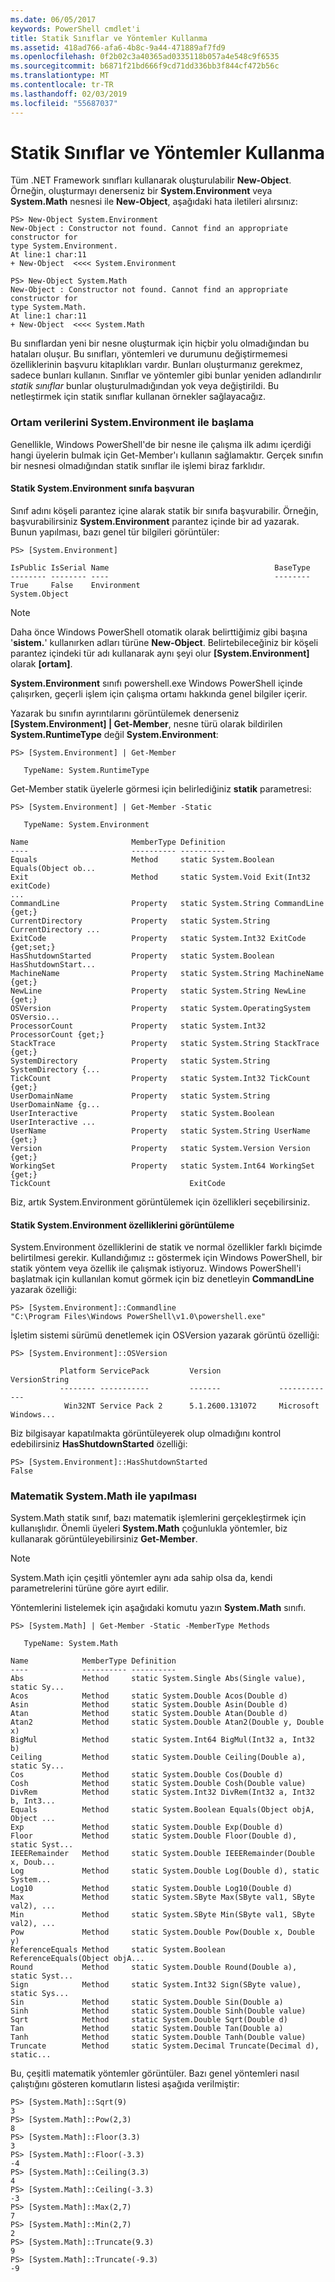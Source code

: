 ```yaml
---
ms.date: 06/05/2017
keywords: PowerShell cmdlet'i
title: Statik Sınıflar ve Yöntemler Kullanma
ms.assetid: 418ad766-afa6-4b8c-9a44-471889af7fd9
ms.openlocfilehash: 0f2b02c3a40365ad0335118b057a4e548c9f6535
ms.sourcegitcommit: b6871f21bd666f9cd71dd336bb3f844cf472b56c
ms.translationtype: MT
ms.contentlocale: tr-TR
ms.lasthandoff: 02/03/2019
ms.locfileid: "55687037"
---
```

# <a name="using-static-classes-and-methods"></a>Statik Sınıflar ve Yöntemler Kullanma
Tüm .NET Framework sınıfları kullanarak oluşturulabilir **New-Object**. Örneğin, oluşturmayı denerseniz bir **System.Environment** veya **System.Math** nesnesi ile **New-Object**, aşağıdaki hata iletileri alırsınız:

```
PS> New-Object System.Environment
New-Object : Constructor not found. Cannot find an appropriate constructor for
type System.Environment.
At line:1 char:11
+ New-Object  <<<< System.Environment

PS> New-Object System.Math
New-Object : Constructor not found. Cannot find an appropriate constructor for
type System.Math.
At line:1 char:11
+ New-Object  <<<< System.Math
```

Bu sınıflardan yeni bir nesne oluşturmak için hiçbir yolu olmadığından bu hataları oluşur. Bu sınıfları, yöntemleri ve durumunu değiştirmemesi özelliklerinin başvuru kitaplıkları vardır. Bunları oluşturmanız gerekmez, sadece bunları kullanın. Sınıflar ve yöntemler gibi bunlar yeniden adlandırılır *statik sınıflar* bunlar oluşturulmadığından yok veya değiştirildi. Bu netleştirmek için statik sınıflar kullanan örnekler sağlayacağız.

### <a name="getting-environment-data-with-systemenvironment"></a>Ortam verilerini System.Environment ile başlama
Genellikle, Windows PowerShell'de bir nesne ile çalışma ilk adımı içerdiği hangi üyelerin bulmak için Get-Member'ı kullanın sağlamaktır. Gerçek sınıfın bir nesnesi olmadığından statik sınıflar ile işlemi biraz farklıdır.

#### <a name="referring-to-the-static-systemenvironment-class"></a>Statik System.Environment sınıfa başvuran
Sınıf adını köşeli parantez içine alarak statik bir sınıfa başvurabilir. Örneğin, başvurabilirsiniz **System.Environment** parantez içinde bir ad yazarak. Bunun yapılması, bazı genel tür bilgileri görüntüler:

```
PS> [System.Environment]

IsPublic IsSerial Name                                     BaseType
-------- -------- ----                                     --------
True     False    Environment                              System.Object
```

> [!NOTE]
> Daha önce Windows PowerShell otomatik olarak belirttiğimiz gibi başına '**sistem.**' kullanırken adları türüne **New-Object**. Belirtebileceğiniz bir köşeli parantez içindeki tür adı kullanarak aynı şeyi olur  **\[System.Environment]** olarak  **\[ortam]**.

**System.Environment** sınıfı powershell.exe Windows PowerShell içinde çalışırken, geçerli işlem için çalışma ortamı hakkında genel bilgiler içerir.

Yazarak bu sınıfın ayrıntılarını görüntülemek denerseniz  **\[System.Environment] | Get-Member**, nesne türü olarak bildirilen **System.RuntimeType** değil **System.Environment**:

```
PS> [System.Environment] | Get-Member

   TypeName: System.RuntimeType
```

Get-Member statik üyelerle görmesi için belirlediğiniz **statik** parametresi:

```
PS> [System.Environment] | Get-Member -Static

   TypeName: System.Environment

Name                       MemberType Definition
----                       ---------- ----------
Equals                     Method     static System.Boolean Equals(Object ob...
Exit                       Method     static System.Void Exit(Int32 exitCode)
...
CommandLine                Property   static System.String CommandLine {get;}
CurrentDirectory           Property   static System.String CurrentDirectory ...
ExitCode                   Property   static System.Int32 ExitCode {get;set;}
HasShutdownStarted         Property   static System.Boolean HasShutdownStart...
MachineName                Property   static System.String MachineName {get;}
NewLine                    Property   static System.String NewLine {get;}
OSVersion                  Property   static System.OperatingSystem OSVersio...
ProcessorCount             Property   static System.Int32 ProcessorCount {get;}
StackTrace                 Property   static System.String StackTrace {get;}
SystemDirectory            Property   static System.String SystemDirectory {...
TickCount                  Property   static System.Int32 TickCount {get;}
UserDomainName             Property   static System.String UserDomainName {g...
UserInteractive            Property   static System.Boolean UserInteractive ...
UserName                   Property   static System.String UserName {get;}
Version                    Property   static System.Version Version {get;}
WorkingSet                 Property   static System.Int64 WorkingSet {get;}
TickCount                               ExitCode
```

Biz, artık System.Environment görüntülemek için özellikleri seçebilirsiniz.

#### <a name="displaying-static-properties-of-systemenvironment"></a>Statik System.Environment özelliklerini görüntüleme

System.Environment özelliklerini de statik ve normal özellikler farklı biçimde belirtilmesi gerekir. Kullandığımız **::** göstermek için Windows PowerShell, bir statik yöntem veya özellik ile çalışmak istiyoruz. Windows PowerShell'i başlatmak için kullanılan komut görmek için biz denetleyin **CommandLine** yazarak özelliği:

```
PS> [System.Environment]::Commandline
"C:\Program Files\Windows PowerShell\v1.0\powershell.exe"
```

İşletim sistemi sürümü denetlemek için OSVersion yazarak görüntü özelliği:

```
PS> [System.Environment]::OSVersion

           Platform ServicePack         Version             VersionString
           -------- -----------         -------             -------------
            Win32NT Service Pack 2      5.1.2600.131072     Microsoft Windows...
```

Biz bilgisayar kapatılmakta görüntüleyerek olup olmadığını kontrol edebilirsiniz **HasShutdownStarted** özelliği:

```
PS> [System.Environment]::HasShutdownStarted
False
```

### <a name="doing-math-with-systemmath"></a>Matematik System.Math ile yapılması

System.Math statik sınıf, bazı matematik işlemlerini gerçekleştirmek için kullanışlıdır. Önemli üyeleri **System.Math** çoğunlukla yöntemler, biz kullanarak görüntüleyebilirsiniz **Get-Member**.

> [!NOTE]
> System.Math için çeşitli yöntemler aynı ada sahip olsa da, kendi parametrelerini türüne göre ayırt edilir.

Yöntemlerini listelemek için aşağıdaki komutu yazın **System.Math** sınıfı.

```
PS> [System.Math] | Get-Member -Static -MemberType Methods

   TypeName: System.Math

Name            MemberType Definition
----            ---------- ----------
Abs             Method     static System.Single Abs(Single value), static Sy...
Acos            Method     static System.Double Acos(Double d)
Asin            Method     static System.Double Asin(Double d)
Atan            Method     static System.Double Atan(Double d)
Atan2           Method     static System.Double Atan2(Double y, Double x)
BigMul          Method     static System.Int64 BigMul(Int32 a, Int32 b)
Ceiling         Method     static System.Double Ceiling(Double a), static Sy...
Cos             Method     static System.Double Cos(Double d)
Cosh            Method     static System.Double Cosh(Double value)
DivRem          Method     static System.Int32 DivRem(Int32 a, Int32 b, Int3...
Equals          Method     static System.Boolean Equals(Object objA, Object ...
Exp             Method     static System.Double Exp(Double d)
Floor           Method     static System.Double Floor(Double d), static Syst...
IEEERemainder   Method     static System.Double IEEERemainder(Double x, Doub...
Log             Method     static System.Double Log(Double d), static System...
Log10           Method     static System.Double Log10(Double d)
Max             Method     static System.SByte Max(SByte val1, SByte val2), ...
Min             Method     static System.SByte Min(SByte val1, SByte val2), ...
Pow             Method     static System.Double Pow(Double x, Double y)
ReferenceEquals Method     static System.Boolean ReferenceEquals(Object objA...
Round           Method     static System.Double Round(Double a), static Syst...
Sign            Method     static System.Int32 Sign(SByte value), static Sys...
Sin             Method     static System.Double Sin(Double a)
Sinh            Method     static System.Double Sinh(Double value)
Sqrt            Method     static System.Double Sqrt(Double d)
Tan             Method     static System.Double Tan(Double a)
Tanh            Method     static System.Double Tanh(Double value)
Truncate        Method     static System.Decimal Truncate(Decimal d), static...
```

Bu, çeşitli matematik yöntemler görüntüler. Bazı genel yöntemleri nasıl çalıştığını gösteren komutların listesi aşağıda verilmiştir:

```
PS> [System.Math]::Sqrt(9)
3
PS> [System.Math]::Pow(2,3)
8
PS> [System.Math]::Floor(3.3)
3
PS> [System.Math]::Floor(-3.3)
-4
PS> [System.Math]::Ceiling(3.3)
4
PS> [System.Math]::Ceiling(-3.3)
-3
PS> [System.Math]::Max(2,7)
7
PS> [System.Math]::Min(2,7)
2
PS> [System.Math]::Truncate(9.3)
9
PS> [System.Math]::Truncate(-9.3)
-9
```